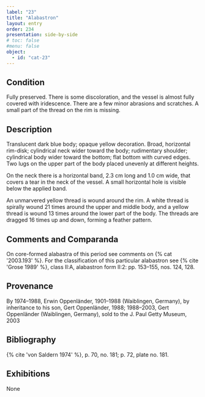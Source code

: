 ```yaml
---
label: "23"
title: "Alabastron"
layout: entry
order: 234
presentation: side-by-side
# toc: false
#menu: false 
object:
  - id: "cat-23"
---
```


## Condition

Fully preserved. There is some discoloration, and the vessel is almost fully covered with iridescence. There are a few minor abrasions and scratches. A small part of the thread on the rim is missing.

## Description

Translucent dark blue body; opaque yellow decoration. Broad, horizontal rim-disk; cylindrical neck wider toward the body; rudimentary shoulder; cylindrical body wider toward the bottom; flat bottom with curved edges. Two lugs on the upper part of the body placed unevenly at different heights.

On the neck there is a horizontal band, 2.3 cm long and 1.0 cm wide, that covers a tear in the neck of the vessel. A small horizontal hole is visible below the applied band.

An unmarvered yellow thread is wound around the rim. A white thread is spirally wound 21 times around the upper and middle body, and a yellow thread is wound 13 times around the lower part of the body. The threads are dragged 16 times up and down, forming a feather pattern.

## Comments and Comparanda

On core-formed alabastra of this period see comments on {% cat '2003.193' %}. For the classification of this particular alabastron see {% cite 'Grose 1989' %}, class II:A, alabastron form II:2: pp. 153–155, nos. 124, 128.

## Provenance

By 1974–1988, Erwin Oppenländer, 1901–1988 (Waiblingen, Germany), by inheritance to his son, Gert Oppenländer, 1988; 1988–2003, Gert Oppenländer (Waiblingen, Germany), sold to the J. Paul Getty Museum, 2003

## Bibliography

{% cite 'von Saldern 1974' %}, p. 70, no. 181; p. 72, plate no. 181.

## Exhibitions

None